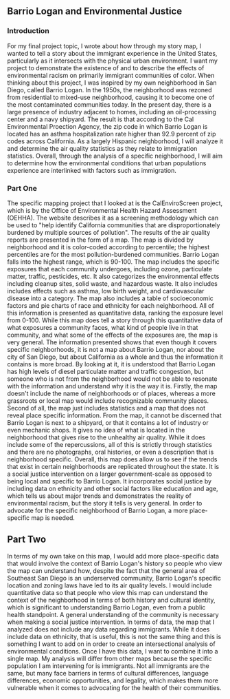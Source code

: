 ## Barrio Logan and Environmental Justice


### Introduction

For my final project topic, I wrote about how through my story map, I wanted to tell a story about the immigrant experience in the United States, particularly as it intersects with the physical urban environment. I want my project to demonstrate the existence of and to describe the effects of environmental racism on primarily immigrant communities of color. When thinking about this project, I was inspired by my own neighborhood in San Diego, called Barrio Logan. In the 1950s, the neighborhood was rezoned from residential to mixed-use neighborhood, causing it to become one of the most contaminated communities today. In the present day, there is a large presence of industry adjacent to homes, including an oil-processing center and a navy shipyard. The result is that according to the Cal Environmental Proection Agency, the zip code in which Barrio Logan is located has an asthma hospitalization rate higher than 92.9 percent of zip codes across California. As a largely Hispanic neighborhood, I will analyze it and determine the air quality statistics as they relate to immigration statistics. Overall, through the analysis of a specific neighborhood, I will aim to determine how the environmental conditions that urban populations experience are interlinked with factors such as immigration.

### Part One
The specific mapping project that I looked at is the CalEnviroScreen project, which is by the Office of Environmental Health Hazard Assessment (OEHHA). The website describes it as a screening methodology which can be used to "help identify California communities that are disproportionately burdened by multiple sources of pollution". The results of the air quality reports are presented in the form of a map. The map is divided by neighborhood and it is color-coded according to percentile; the highest percentiles are for the most pollution-burdened communities. Barrio Logan falls into the highest range, which is 90-100. The map includes the specific exposures that each community undergoes, including ozone, particulate matter, traffic, pesticides, etc. It also categorizes the environmental effects including cleanup sites, solid waste, and hazardous waste. It also includes includes effects such as asthma, low birth weight, and cardiovascular disease into a category. The map also includes a table of socioeconomic factors and pie charts of race and ethnicity for each neighborhood. All of this information is presented as quantitative data, ranking the exposure level from 0-100. 
While this map does tell a story through this quantitative data of what exposures a community faces, what kind of people live in that community, and what some of the effects of the exposures are, the map is very general. The information presented shows that even though it covers specific neighborhoods, it is not a map about Barrio Logan, nor about the city of San Diego, but about California as a whole and thus the information it contains is more broad. By looking at it, it is understood that Barrio Logan has high levels of diesel particulate matter and traffic congestion, but someone who is not from the neighborhood would not be able to resonate with the information and understand why it is the way it is. Firstly, the map doesn't include the name of neighborhoods or of places, whereas a more grassroots or local map would include recognizable community places. Second of all, the map just includes statistics and a map that does not reveal place specific information. From the map, it cannot be discerned that Barrio Logan is next to a shipyard, or that it contains a lot of industry or even mechanic shops. It gives no idea of what is located in the neighborhood that gives rise to the unhealthy air quality. While it does include some of the repercussions, all of this is strictly through statistics and there are no photographs, oral histories, or even a description that is neighborhood specific. 
Overall, this map does allow us to see if the trends that exist in certain neighborhoods are replicated throughout the state. It is a social justice intervention on a larger government-scale as opposed to being local and specific to Barrio Logan. It incorporates social justice by including data on ethnicity and other social factors like education and age, which tells us about major trends and demonstrates the reality of environmental racism, but the story it tells is very general. In order to advocate for the specific neighborhood of Barrio Logan, a more place-specific map is needed.

## Part Two
In terms of my own take on this map, I would add more place-specific data that would involve the context of Barrio Logan's history so people who view the map can understand how, despite the fact that the general area of Southeast San Diego is an underserved community, Barrio Logan's specific location and zoning laws have led to its air quality levels.
I would include quantitative data so that people who view this map can understand the context of the neighborhood in terms of both history and cultural identity, which is significant to understanding Barrio Logan, even from a public health standpoint. A general understanding of the community is necessary when making a social justice intervention.
In terms of data, the map that I analyzed does not include any data regarding immigrants. While it does include data on ethnicity, that is useful, this is not the same thing and this is something I want to add on in order to create an intersectional analysis of environmental conditions.
Once I have this data, I want to combine it into a single map. My analysis will differ from other maps because the specific population I am intervening for is immigrants. Not all immigrants are the same, but many face barriers in terms of cultural differences, language differences, economic opportunities, and legality, which makes them more vulnerable when it comes to advocating for the health of their communities. 
